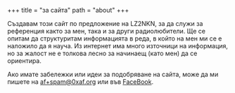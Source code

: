 +++
title = "за сайта"
path = "about"
+++

Създавам този сайт по предложение на LZ2NKN, за да служи за референция както за мен, така и за други радиолюбители.
Ще се опитам да структуритам информацията в реда, в който на мен ми се е наложило да я науча.
Из интернет има много източници на информация, но за жалост не е толкова лесно за начинаещ (като мен) да се ориентира.

Ако имате забележки или идеи за подобряване на сайта, може да ми пишете на [af+spam@0xaf.org](mailto:af+spam@0xaf.org) или във <a href="https://facebook.com/slechev" target="_blank">FaceBook</a>.


<script>
  var x = document.body.querySelector('a[href^="mailto:"');
  x.href = x.href.replace('+spam', '');
  x.text = x.text.replace('+spam', '');
</script>
